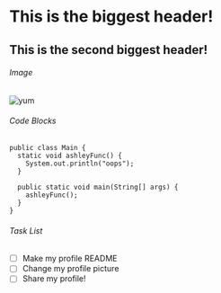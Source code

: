 # This is the biggest header!
## This is the second biggest header!

###### Image
![yum](https://github.com/ashhendrata/skills-communicate-using-markdown/assets/134671782/b2850607-d58b-465e-9e44-a68d64aaaa18)

###### Code Blocks
```
public class Main {
  static void ashleyFunc() {
    System.out.println("oops");
  }

  public static void main(String[] args) {
    ashleyFunc();
  }
}

```

###### Task List
- [ ] Make my profile README
- [ ] Change my profile picture
- [ ] Share my profile!

